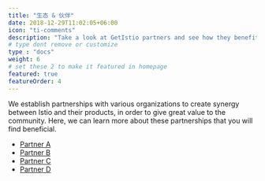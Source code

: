 ```yaml
---
title: "生态 & 伙伴"
date: 2018-12-29T11:02:05+06:00
icon: "ti-comments"
description: "Take a look at GetIstio partners and see how they benefit from it."
# type dont remove or customize
type : "docs"
weight: 6
# set these 2 to make it featured in homepage
featured: true
featureOrder: 4
---
```


We establish partnerships with various organizations to create synergy between Istio and their products, in order to give great value to the community. Here, we can learn more about these partnerships that you will find beneficial.

<ul>
  <li><a href="partner-a">Partner A</a></li>
  <li><a href="partner-b">Partner B</a></li>
  <li><a href="partner-c">Partner C</a></li>
  <li><a href="partner-d">Partner D</a></li>
<ul>